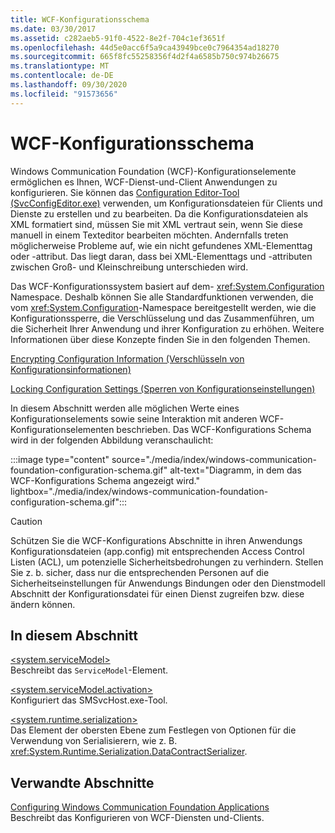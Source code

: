 ```yaml
---
title: WCF-Konfigurationsschema
ms.date: 03/30/2017
ms.assetid: c282aeb5-91f0-4522-8e2f-704c1ef3651f
ms.openlocfilehash: 44d5e0acc6f5a9ca43949bce0c7964354ad18270
ms.sourcegitcommit: 665f8fc55258356f4d2f4a6585b750c974b26675
ms.translationtype: MT
ms.contentlocale: de-DE
ms.lasthandoff: 09/30/2020
ms.locfileid: "91573656"
---
```

# <a name="wcf-configuration-schema"></a>WCF-Konfigurationsschema

Windows Communication Foundation (WCF)-Konfigurationselemente ermöglichen es Ihnen, WCF-Dienst-und-Client Anwendungen zu konfigurieren. Sie können das [Configuration Editor-Tool (SvcConfigEditor.exe)](../../../wcf/configuration-editor-tool-svcconfigeditor-exe.md) verwenden, um Konfigurationsdateien für Clients und Dienste zu erstellen und zu bearbeiten. Da die Konfigurationsdateien als XML formatiert sind, müssen Sie mit XML vertraut sein, wenn Sie diese manuell in einem Texteditor bearbeiten möchten. Andernfalls treten möglicherweise Probleme auf, wie ein nicht gefundenes XML-Elementtag oder -attribut. Das liegt daran, dass bei XML-Elementtags und -attributen zwischen Groß- und Kleinschreibung unterschieden wird.  
  
 Das WCF-Konfigurationssystem basiert auf dem- <xref:System.Configuration> Namespace. Deshalb können Sie alle Standardfunktionen verwenden, die vom <xref:System.Configuration>-Namespace bereitgestellt werden, wie die Konfigurationssperre, die Verschlüsselung und das Zusammenführen, um die Sicherheit Ihrer Anwendung und ihrer Konfiguration zu erhöhen. Weitere Informationen über diese Konzepte finden Sie in den folgenden Themen.  
  
 [Encrypting Configuration Information (Verschlüsseln von Konfigurationsinformationen)](/previous-versions/aspnet/53tyfkaw(v=vs.100))  
  
 [Locking Configuration Settings (Sperren von Konfigurationseinstellungen)](/previous-versions/aspnet/55th21y4(v=vs.100))  
  
 In diesem Abschnitt werden alle möglichen Werte eines Konfigurationselements sowie seine Interaktion mit anderen WCF-Konfigurationselementen beschrieben. Das WCF-Konfigurations Schema wird in der folgenden Abbildung veranschaulicht:

:::image type="content" source="./media/index/windows-communication-foundation-configuration-schema.gif" alt-text="Diagramm, in dem das WCF-Konfigurations Schema angezeigt wird." lightbox="./media/index/windows-communication-foundation-configuration-schema.gif":::
  
> [!CAUTION]
> Schützen Sie die WCF-Konfigurations Abschnitte in ihren Anwendungs Konfigurationsdateien (app.config) mit entsprechenden Access Control Listen (ACL), um potenzielle Sicherheitsbedrohungen zu verhindern. Stellen Sie z. b. sicher, dass nur die entsprechenden Personen auf die Sicherheitseinstellungen für Anwendungs Bindungen oder den Dienstmodell Abschnitt der Konfigurationsdatei für einen Dienst zugreifen bzw. diese ändern können.  
  
## <a name="in-this-section"></a>In diesem Abschnitt  

 [\<system.serviceModel>](system-servicemodel.md)  
 Beschreibt das `ServiceModel`-Element.  
  
 [\<system.serviceModel.activation>](system-servicemodel-activation.md)  
 Konfiguriert das SMSvcHost.exe-Tool.  
  
 [\<system.runtime.serialization>](system-runtime-serialization.md)  
 Das Element der obersten Ebene zum Festlegen von Optionen für die Verwendung von Serialisierern, wie z. B. <xref:System.Runtime.Serialization.DataContractSerializer>.  
  
## <a name="related-sections"></a>Verwandte Abschnitte  

 [Configuring Windows Communication Foundation Applications](../../../wcf/configuring-services.md)  
 Beschreibt das Konfigurieren von WCF-Diensten und-Clients.
